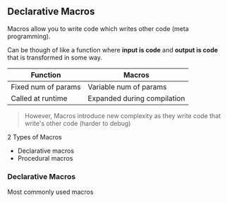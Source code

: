 ## Declarative Macros
Macros allow you to write code which writes other code (meta programming).

Can be though of like a function where **input is code** and **output is code** that is transformed in some way.

 
|Function|Macros|
|---|----|
|Fixed num of params| Variable num of params|
|Called at runtime| Expanded during compilation|
>However, Macros introduce new complexity as they write code that write's other code (harder to debug)

2 Types of Macros
- Declarative macros
- Procedural macros

### Declarative Macros
Most commonly used macros


